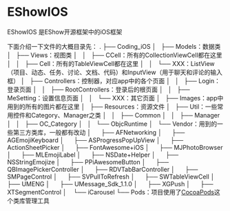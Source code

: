 # EShowIOS
EShowIOS 是EShow开源框架中的iOS框架

下面介绍一下文件的大概目录先：
.
├── Coding_iOS
│   ├── Models：数据类
│   ├── Views：视图类
│   │   ├── CCell：所有的CollectionViewCell都在这里
│   │   ├── Cell：所有的TableViewCell都在这里
│   │   └── XXX：ListView（项目、动态、任务、讨论、文档、代码）和InputView（用于聊天和评论的输入框）
│   ├── Controllers：控制器，对应app中的各个页面
│   │   ├── Login：登录页面
│   │   ├── RootControllers：登录后的根页面
│   │   ├── MeSetting：设置信息页面
│   │   └── XXX：其它页面
│   ├── Images：app中用到的所有的图片都在这里
│   ├── Resources：资源文件
│   ├── Util：一些常用控件和Category、Manager之类
│   │   ├── Common
│   │   ├── Manager
│   │   ├── OC_Category
│   │   └── ObjcRuntime
│   └── Vendor：用到的一些第三方类库，一般都有改动
│       ├── AFNetworking
│       ├── AGEmojiKeyboard
│       ├── ASProgressPopUpView
│       ├── ActionSheetPicker
│       ├── FontAwesome+iOS
│       ├── MJPhotoBrowser
│       ├── MLEmojiLabel
│       ├── NSDate+Helper
│       ├── NSStringEmojize
│       ├── PPiAwesomeButton
│       ├── QBImagePickerController
│       ├── RDVTabBarController
│       ├── SMPageControl
│       ├── SVPullToRefresh
│       ├── SWTableViewCell
│       ├── UMENG
│       ├── UMessage_Sdk_1.1.0
│       ├── XGPush
│       ├── XTSegmentControl
│       └── iCarousel
└── Pods：项目使用了[CocoaPods](http://code4app.com/article/cocoapods-install-usage)这个类库管理工具
